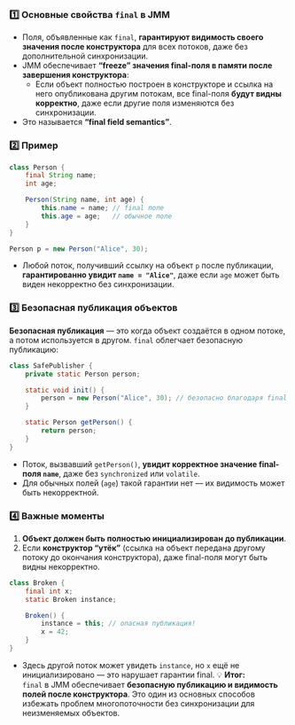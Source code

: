 ### 1️⃣ Основные свойства `final` в JMM
- Поля, объявленные как `final`, **гарантируют видимость своего значения после конструктора** для всех потоков, даже без дополнительной синхронизации.
- JMM обеспечивает **“freeze” значения final-поля в памяти после завершения конструктора**:
    - Если объект полностью построен в конструкторе и ссылка на него опубликована другим потокам, все final-поля **будут видны корректно**, даже если другие поля изменяются без синхронизации.
- Это называется **“final field semantics”**.
### 2️⃣ Пример
```java
class Person {
    final String name;
    int age;

    Person(String name, int age) {
        this.name = name; // final поле
        this.age = age;   // обычное поле
    }
}

Person p = new Person("Alice", 30);
```
- Любой поток, получивший ссылку на объект `p` после публикации, **гарантированно увидит `name = "Alice"`**, даже если `age` может быть виден некорректно без синхронизации.
### 3️⃣ Безопасная публикация объектов
**Безопасная публикация** — это когда объект создаётся в одном потоке, а потом используется в другом.
`final` облегчает безопасную публикацию:
```java
class SafePublisher {
    private static Person person;

    static void init() {
        person = new Person("Alice", 30); // безопасно благодаря final
    }

    static Person getPerson() {
        return person;
    }
}
```
- Поток, вызвавший `getPerson()`, **увидит корректное значение final-поля `name`**, даже без `synchronized` или `volatile`.
- Для обычных полей (`age`) такой гарантии нет — их видимость может быть некорректной.
### 4️⃣ Важные моменты
1. **Объект должен быть полностью инициализирован до публикации**.
2. Если **конструктор “утёк”** (ссылка на объект передана другому потоку до окончания конструктора), даже final-поля могут быть видны некорректно.
```java
class Broken {
    final int x;
    static Broken instance;

    Broken() {
        instance = this; // опасная публикация!
        x = 42;
    }
}
```
- Здесь другой поток может увидеть `instance`, но `x` ещё не инициализировано — это нарушает гарантии final.
💡 **Итог:**  
`final` в JMM обеспечивает **безопасную публикацию и видимость полей после конструктора**. Это один из основных способов избежать проблем многопоточности без синхронизации для неизменяемых объектов.